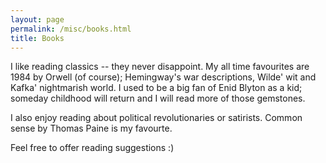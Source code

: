 ```yaml
---
layout: page
permalink: /misc/books.html
title: Books
---
```


I like reading classics -- they never disappoint. My all time favourites are 1984 by Orwell (of course); Hemingway's war descriptions, Wilde' wit and Kafka' nightmarish world. I used to be a big fan of Enid Blyton as a kid; someday childhood will return and I will read more of those gemstones.

I also enjoy reading about political revolutionaries or satirists. Common sense by Thomas Paine is my favourte.

Feel free to offer reading suggestions :)
